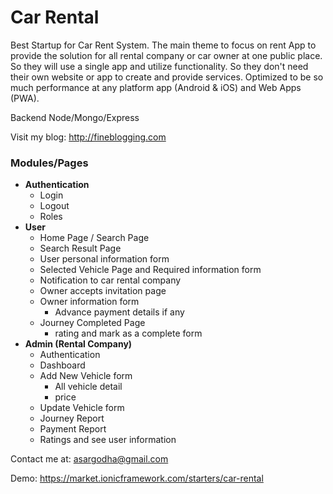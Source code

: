 # Car Rental

Best Startup for Car Rent System. The main theme to focus on rent App to provide the solution for all rental company or car owner at one public place. So they will use a single app and utilize functionality. So they don't need their own website or app to create and provide services. 
 Optimized to be so much performance at any platform app (Android & iOS) and Web Apps (PWA).

Backend Node/Mongo/Express

Visit my blog: http://fineblogging.com


### Modules/Pages

* **Authentication**
    * Login
    * Logout
    * Roles
* **User**
    * Home Page / Search Page
    * Search Result Page
    * User personal information form
    * Selected Vehicle Page and Required information form
    * Notification to car rental company
    * Owner accepts invitation page
    * Owner information form
        * Advance payment details if any
    * Journey Completed Page
        * rating and mark as a complete form
* **Admin (Rental Company)**
    * Authentication
    * Dashboard
    * Add New Vehicle form
        * All vehicle detail
        * price
    * Update Vehicle form
    * Journey Report
    * Payment Report
    * Ratings and see user information

Contact me at: asargodha@gmail.com

Demo: https://market.ionicframework.com/starters/car-rental
